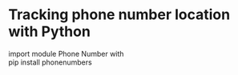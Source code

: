 # Tracking phone number location with Python
import module Phone Number with <br/>
pip install phonenumbers
